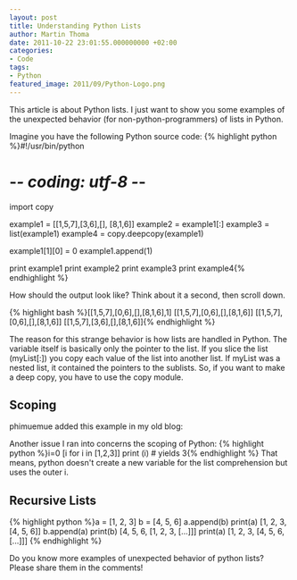 ```yaml
---
layout: post
title: Understanding Python Lists
author: Martin Thoma
date: 2011-10-22 23:01:55.000000000 +02:00
categories:
- Code
tags:
- Python
featured_image: 2011/09/Python-Logo.png
---
```

This article is about Python lists. I just want to show you some examples of the unexpected behavior (for non-python-programmers) of lists in Python.

Imagine you have the following Python source code:
{% highlight python %}#!/usr/bin/python
# -*- coding: utf-8 -*-
import copy

example1 = [[1,5,7],[3,6],[], [8,1,6]]
example2 = example1[:]
example3 = list(example1)
example4 = copy.deepcopy(example1)

example1[1][0] = 0
example1.append(1)

print example1
print example2
print example3
print example4{% endhighlight %}

How should the output look like? Think about it a second, then scroll down.
























{% highlight bash %}[[1,5,7],[0,6],[],[8,1,6],1]
[[1,5,7],[0,6],[],[8,1,6]]
[[1,5,7],[0,6],[],[8,1,6]]
[[1,5,7],[3,6],[],[8,1,6]]{% endhighlight %}

The reason for this strange behavior is how lists are handled in Python. The variable itself is basically only the pointer to the list. If you slice the list (myList[:]) you copy each value of the list into another list. If myList was a nested list, it contained the pointers to the sublists. So, if you want to make a deep copy, you have to use the copy module.

<h2>Scoping</h2>
phimuemue added this example in my old blog:

Another issue I ran into concerns the scoping of Python:
{% highlight python %}i=0
[i for i in [1,2,3]]
print (i) # yields 3{% endhighlight %}
That means, python doesn't create a new variable for the list comprehension but uses the outer i.

<h2>Recursive Lists</h2>
{% highlight python %}a = [1, 2, 3]
b = [4, 5, 6]
a.append(b)
print(a)
[1, 2, 3, [4, 5, 6]]
b.append(a)
print(b)
[4, 5, 6, [1, 2, 3, [...]]]
print(a)
[1, 2, 3, [4, 5, 6, [...]]]
{% endhighlight %}

Do you know more examples of unexpected behavior of python lists? Please share them in the comments!

